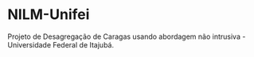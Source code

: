 # NILM-Unifei
Projeto de Desagregação de Caragas usando abordagem não intrusiva - Universidade Federal de Itajubá.
